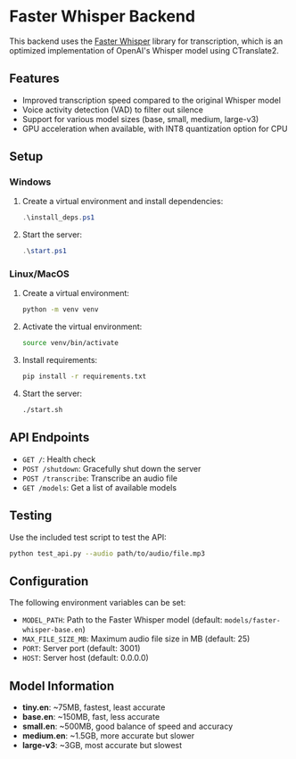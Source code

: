 # Faster Whisper Backend

This backend uses the [Faster Whisper](https://github.com/guillaumekln/faster-whisper) library for transcription, which is an optimized implementation of OpenAI's Whisper model using CTranslate2.

## Features

- Improved transcription speed compared to the original Whisper model
- Voice activity detection (VAD) to filter out silence
- Support for various model sizes (base, small, medium, large-v3)
- GPU acceleration when available, with INT8 quantization option for CPU

## Setup

### Windows

1. Create a virtual environment and install dependencies:
   ```powershell
   .\install_deps.ps1
   ```

2. Start the server:
   ```powershell
   .\start.ps1
   ```

### Linux/MacOS

1. Create a virtual environment:
   ```bash
   python -m venv venv
   ```

2. Activate the virtual environment:
   ```bash
   source venv/bin/activate
   ```

3. Install requirements:
   ```bash
   pip install -r requirements.txt
   ```

4. Start the server:
   ```bash
   ./start.sh
   ```

## API Endpoints

- `GET /`: Health check
- `POST /shutdown`: Gracefully shut down the server
- `POST /transcribe`: Transcribe an audio file
- `GET /models`: Get a list of available models

## Testing

Use the included test script to test the API:

```bash
python test_api.py --audio path/to/audio/file.mp3
```

## Configuration

The following environment variables can be set:

- `MODEL_PATH`: Path to the Faster Whisper model (default: `models/faster-whisper-base.en`)
- `MAX_FILE_SIZE_MB`: Maximum audio file size in MB (default: 25)
- `PORT`: Server port (default: 3001)
- `HOST`: Server host (default: 0.0.0.0)

## Model Information

- **tiny.en**: ~75MB, fastest, least accurate
- **base.en**: ~150MB, fast, less accurate
- **small.en**: ~500MB, good balance of speed and accuracy
- **medium.en**: ~1.5GB, more accurate but slower
- **large-v3**: ~3GB, most accurate but slowest 